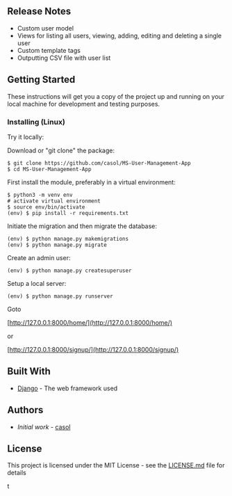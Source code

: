 ## Release Notes

* Custom user model
* Views for listing all users, viewing, adding, editing and deleting a single user
* Custom template tags
* Outputting CSV file with user list


## Getting Started

These instructions will get you a copy of the project up and running on your local machine for development and testing purposes.

### Installing (Linux)

Try it locally:

Download or "git clone" the package:
```
$ git clone https://github.com/casol/MS-User-Management-App
$ cd MS-User-Management-App
```
First install the module, preferably in a virtual environment:
```
$ python3 -m venv env
# activate virtual environment
$ source env/bin/activate
(env) $ pip install -r requirements.txt
```
Initiate the migration and then migrate the database:
```
(env) $ python manage.py makemigrations
(env) $ python manage.py migrate
```
Create an admin user:
```
(env) $ python manage.py createsuperuser
```
Setup a local server:
```
(env) $ python manage.py runserver
```
Goto

[http://127.0.0.1:8000/home/](http://127.0.0.1:8000/home/)

or

[http://127.0.0.1:8000/signup/](http://127.0.0.1:8000/signup/)

## Built With

* [Django](https://www.djangoproject.com/) - The web framework used

## Authors

*  *Initial work* - [casol](https://github.com/casol)

## License

This project is licensed under the MIT License - see the [LICENSE.md](https://github.com/casol/MS-User-Management-App/blob/master/LICENSE.md) file for details

t